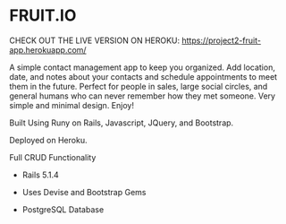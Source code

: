 # FRUIT.IO

CHECK OUT THE LIVE VERSION ON HEROKU: https://project2-fruit-app.herokuapp.com/

A simple contact management app to keep you organized. Add location, date, and notes about your contacts and schedule appointments to meet them in the future. Perfect for people in sales, large social circles, and general humans who can never remember how they met someone. Very simple and minimal design. Enjoy!

Built Using Runy on Rails, Javascript, JQuery, and Bootstrap.

Deployed on Heroku.

Full CRUD Functionality

* Rails 5.1.4

* Uses Devise and Bootstrap Gems

* PostgreSQL Database
